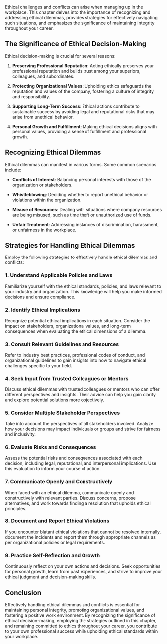 
Ethical challenges and conflicts can arise when managing up in the workplace. This chapter delves into the importance of recognizing and addressing ethical dilemmas, provides strategies for effectively navigating such situations, and emphasizes the significance of maintaining integrity throughout your career.

The Significance of Ethical Decision-Making
-------------------------------------------

Ethical decision-making is crucial for several reasons:

1. **Preserving Professional Reputation**: Acting ethically preserves your professional reputation and builds trust among your superiors, colleagues, and subordinates.

2. **Protecting Organizational Values**: Upholding ethics safeguards the reputation and values of the company, fostering a culture of integrity and responsibility.

3. **Supporting Long-Term Success**: Ethical actions contribute to sustainable success by avoiding legal and reputational risks that may arise from unethical behavior.

4. **Personal Growth and Fulfillment**: Making ethical decisions aligns with personal values, providing a sense of fulfillment and professional growth.

Recognizing Ethical Dilemmas
----------------------------

Ethical dilemmas can manifest in various forms. Some common scenarios include:

* **Conflicts of Interest**: Balancing personal interests with those of the organization or stakeholders.

* **Whistleblowing**: Deciding whether to report unethical behavior or violations within the organization.

* **Misuse of Resources**: Dealing with situations where company resources are being misused, such as time theft or unauthorized use of funds.

* **Unfair Treatment**: Addressing instances of discrimination, harassment, or unfairness in the workplace.

Strategies for Handling Ethical Dilemmas
----------------------------------------

Employ the following strategies to effectively handle ethical dilemmas and conflicts:

### 1. **Understand Applicable Policies and Laws**

Familiarize yourself with the ethical standards, policies, and laws relevant to your industry and organization. This knowledge will help you make informed decisions and ensure compliance.

### 2. **Identify Ethical Implications**

Recognize potential ethical implications in each situation. Consider the impact on stakeholders, organizational values, and long-term consequences when evaluating the ethical dimensions of a dilemma.

### 3. **Consult Relevant Guidelines and Resources**

Refer to industry best practices, professional codes of conduct, and organizational guidelines to gain insights into how to navigate ethical challenges specific to your field.

### 4. **Seek Input from Trusted Colleagues or Mentors**

Discuss ethical dilemmas with trusted colleagues or mentors who can offer different perspectives and insights. Their advice can help you gain clarity and explore potential solutions more objectively.

### 5. **Consider Multiple Stakeholder Perspectives**

Take into account the perspectives of all stakeholders involved. Analyze how your decisions may impact individuals or groups and strive for fairness and inclusivity.

### 6. **Evaluate Risks and Consequences**

Assess the potential risks and consequences associated with each decision, including legal, reputational, and interpersonal implications. Use this evaluation to inform your course of action.

### 7. **Communicate Openly and Constructively**

When faced with an ethical dilemma, communicate openly and constructively with relevant parties. Discuss concerns, propose alternatives, and work towards finding a resolution that upholds ethical principles.

### 8. **Document and Report Ethical Violations**

If you encounter blatant ethical violations that cannot be resolved internally, document the incidents and report them through appropriate channels as per organizational policies or legal requirements.

### 9. **Practice Self-Reflection and Growth**

Continuously reflect on your own actions and decisions. Seek opportunities for personal growth, learn from past experiences, and strive to improve your ethical judgment and decision-making skills.

Conclusion
----------

Effectively handling ethical dilemmas and conflicts is essential for maintaining personal integrity, promoting organizational values, and fostering a positive work environment. By recognizing the significance of ethical decision-making, employing the strategies outlined in this chapter, and remaining committed to ethics throughout your career, you contribute to your own professional success while upholding ethical standards within your workplace.
